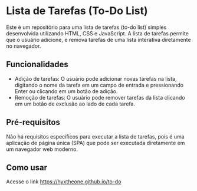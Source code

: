 # Lista de Tarefas (To-Do List)

Este é um repositório para uma lista de tarefas (to-do list) simples desenvolvida utilizando HTML, CSS e JavaScript. A lista de tarefas permite que o usuário adicione, e remova tarefas de uma lista interativa diretamente no navegador.

## Funcionalidades

- Adição de tarefas: O usuário pode adicionar novas tarefas na lista, digitando o nome da tarefa em um campo de entrada e pressionando Enter ou clicando em um botão de adição.
- Remoção de tarefas: O usuário pode remover tarefas da lista clicando em um botão de exclusão ao lado de cada tarefa.

## Pré-requisitos

Não há requisitos específicos para executar a lista de tarefas, pois é uma aplicação de página única (SPA) que pode ser executada diretamente em um navegador web moderno.

## Como usar

Acesse o link https://hyxtheone.github.io/to-do
